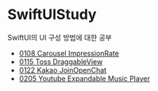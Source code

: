 
# SwiftUIStudy
SwiftUI의 UI 구성 방법에 대한 공부

- [0108 Carousel ImpressionRate](https://github.com/iOS-Woong/SwiftUIStudy/blob/main/250108/0108_%EC%8A%A4%ED%84%B0%EB%94%94_carousel_ImpressionRate.md)
- [0115 Toss DraggableView](https://github.com/iOS-Woong/SwiftUIStudy/blob/main/250115/0115_Toss_DraggableView.md)
- [0122 Kakao JoinOpenChat](https://github.com/iOS-Woong/SwiftUIStudy/blob/main/250122/0122_Kakao_JoinOpenChat.md)
- [0205 Youtube Expandable Music Player](https://github.com/iOS-Woong/SwiftUIStudy/blob/main/250205/0205_Youtube_Music_Player.md)
